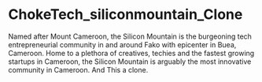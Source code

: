 # ChokeTech_siliconmountain_Clone
Named after Mount Cameroon, the Silicon Mountain is the burgeoning tech entrepreneurial community in and around Fako with epicenter in Buea, Cameroon. Home to a plethora of creatives, techies and the fastest growing startups in Cameroon, the Silicon Mountain is arguably the most innovative community in Cameroon. And This a clone.
